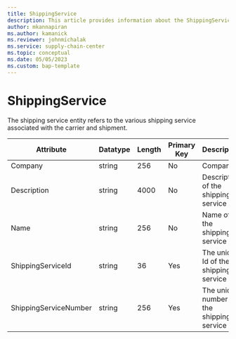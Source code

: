 ```yaml
---
title: ShippingService
description: This article provides information about the ShippingService entity.
author: mkannapiran
ms.author: kamanick
ms.reviewer: johnmichalak
ms.service: supply-chain-center
ms.topic: conceptual
ms.date: 05/05/2023
ms.custom: bap-template
---
```


# **ShippingService**

The shipping service entity refers to the various shipping service associated with the carrier and shipment.


|	Attribute	|	Datatype	|	Length	|	Primary Key	|	Description	|
|---------------|--------|------|----------|-----------|
|	Company	|	string	|	256	|	No	|	Company	|
|	Description	|	string	|	4000	|	No	|	Description of the shipping service	|
|	Name	|	string	|	256	|	No	|	Name of the shipping service	|
|	ShippingServiceId	|	string	|	36	|	Yes	|	The unique Id of the shipping service	|
|	ShippingServiceNumber	|	string	|	256	|	Yes	|	The unique number of the shipping service	|
